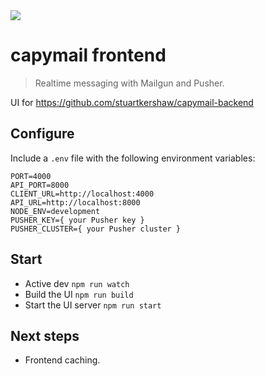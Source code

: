 <img src="https://i.pinimg.com/originals/53/b8/68/53b8686a18b7b0f34c7c6165336f8dc4.jpg" />

capymail frontend
===
> Realtime messaging with Mailgun and Pusher.

UI for https://github.com/stuartkershaw/capymail-backend

## Configure

Include a `.env` file with the following environment variables:

```
PORT=4000
API_PORT=8000
CLIENT_URL=http://localhost:4000
API_URL=http://localhost:8000
NODE_ENV=development
PUSHER_KEY={ your Pusher key }
PUSHER_CLUSTER={ your Pusher cluster }
```

## Start

* Active dev `npm run watch`
* Build the UI `npm run build`
* Start the UI server `npm run start`

## Next steps
* Frontend caching.
